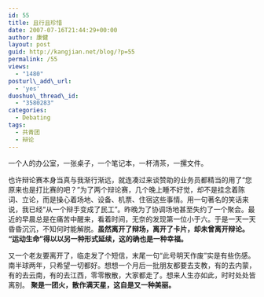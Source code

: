 ```yaml
---
id: 55
title: 且行且珍惜
date: 2007-07-16T21:44:29+00:00
author: 康健
layout: post
guid: http://kangjian.net/blog/?p=55
permalink: /55
views:
  - "1480"
posturl\_add\_url:
  - 'yes'
duoshuo\_thread\_id:
  - "3580283"
categories:
  - Debating
tags:
  - 共青团
  - 辩论
---
```

一个人的办公室，一张桌子，一个笔记本，一杯清茶，一摞文件。

也许辩论赛本身当真与我渐行渐远，就连凑过来谈赞助的业务员都精当的用了“您原来也是打比赛的吧？”为了两个辩论赛，几个晚上睡不好觉，却不是挂念着陈词、立论，而是操心着场地、设备、机票、住宿这些事情。用一句著名的笑话来说，我已经“从一个辩手变成了民工”。昨晚为了协调场地甚至失约了一个聚会。最近的早晨总是在痛苦中醒来，看着时间，无奈的发现第一位小于六。于是一天一天昏昏沉沉，不知何时能解脱。**虽然离开了辩场，离开了卡片，却未曾离开辩论。 “运动生命”得以以另一种形式延续，这的确也是一种幸福。**

又一个老友要离开了，临走发了个短信，末尾一句“此号明天作废”实是有些伤感。南半球两年，只希望一切都好。想想一个月后一批朋友都要去支教，有的去内蒙，有的去云南，有的去江西，零零散散，大家都走了。想来人生亦如此，时时处处皆离别。 **聚是一团火，散作满天星，这自是又一种美丽。**